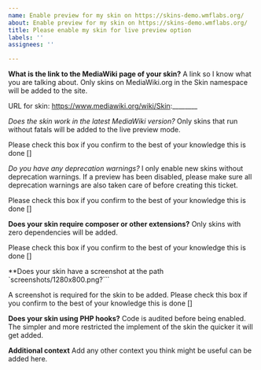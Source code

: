 ```yaml
---
name: Enable preview for my skin on https://skins-demo.wmflabs.org/
about: Enable preview for my skin on https://skins-demo.wmflabs.org/
title: Please enable my skin for live preview option
labels: ''
assignees: ''

---
```


**What is the link to the MediaWiki page of your skin?**
A link so I know what you are talking about. Only skins on MediaWiki.org in the Skin namespace will be added to the site.

URL for skin: https://www.mediawiki.org/wiki/Skin:________

**Does the skin work in the latest MediaWiki version*?*
Only skins that run without fatals will be added to the live preview mode.

Please check this box if you confirm to the best of your knowledge this is done []

**Do you have any deprecation warnings*?*
I only enable new skins without deprecation warnings. If a preview has been disabled, please make sure all deprecation warnings are also taken care of before creating this ticket.

Please check this box if you confirm to the best of your knowledge this is done []

**Does your skin require composer or other extensions?**
Only skins with zero dependencies will be added.

Please check this box if you confirm to the best of your knowledge this is done []

**Does your skin have a screenshot at the path `screenshots/1280x800.png?```

A screenshot is required for the skin to be added.
Please check this box if you confirm to the best of your knowledge this is done []

**Does your skin using PHP hooks?**
Code is audited before being enabled. The simpler and more restricted the implement of the skin the quicker it will get added.

**Additional context**
Add any other context you think might be useful can be added here.
